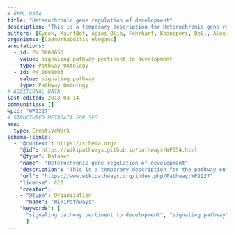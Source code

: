 ```yaml
---
# GPML DATA
title: "Heterochronic gene regulation of development"
description: "This is a temporary description for Heterochronic gene regulation of development"
authors: [Kyook, MaintBot, Asios Olia, Fehrhart, Khanspers, DeSl, AlexanderPico]
organisms: [Caenorhabditis elegans]
annotations:
  - id: PW:0000650
    value: signaling pathway pertinent to development
    type: Pathway Ontology
  - id: PW:0000003
    value: signaling pathway
    type: Pathway Ontology
# ADDITIONAL DATA
last-edited: 2018-04-14
communities: []
wpid: "WP2227"
# STRUCTURED METADATA FOR SEO
seo:
  type: CreativeWork
schema-jsonld:
  - "@context": https://schema.org/
    "@id": https://wikipathways.github.io/pathways/WP554.html
    "@type": Dataset
    "name": "Heterochronic gene regulation of development"
    "description": "This is a temporary description for the pathway entitled: Heterochronic gene regulation of development"
    "url": "https://www.wikipathways.org/index.php/Pathway:WP2227"
    "license": CC0
    "creator":
    - "@type": Organization
      "name": "WikiPathways"
    "keywords": [
      "signaling pathway pertinent to development", "signaling pathway",
      ]
---
```

